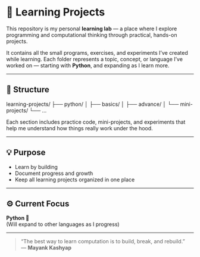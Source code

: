 # 🧠 Learning Projects

This repository is my personal **learning lab** — a place where I explore programming and computational thinking through practical, hands-on projects.

It contains all the small programs, exercises, and experiments I’ve created while learning. Each folder represents a topic, concept, or language I’ve worked on — starting with **Python**, and expanding as I learn more.

---

## 📂 Structure
learning-projects/ ├── python/ │   ├── basics/ │   ├── advance/ │   └── mini-projects/ └── ...

Each section includes practice code, mini-projects, and experiments that help me understand how things really work under the hood.

---

## 💡 Purpose

- Learn by building  
- Document progress and growth  
- Keep all learning projects organized in one place  

---

## ⚙️ Current Focus

**Python 🐍**  
(Will expand to other languages as I progress)

---

> “The best way to learn computation is to build, break, and rebuild.”  
> — **Mayank Kashyap**
